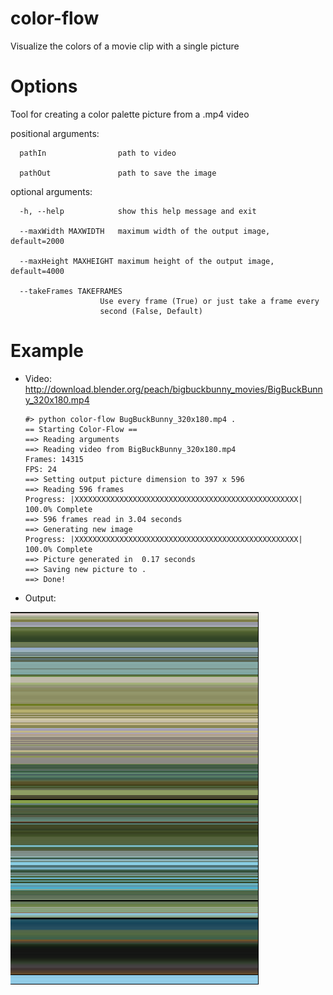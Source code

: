 # color-flow
Visualize the colors of a movie clip with a single picture

# Options
Tool for creating a color palette picture from a .mp4 video

positional arguments:

      pathIn                path to video
  
      pathOut               path to save the image

optional arguments:

      -h, --help            show this help message and exit
  
      --maxWidth MAXWIDTH   maximum width of the output image, default=2000

      --maxHeight MAXHEIGHT maximum height of the output image, default=4000

      --takeFrames TAKEFRAMES
                        Use every frame (True) or just take a frame every
                        second (False, Default)

# Example

* Video: http://download.blender.org/peach/bigbuckbunny_movies/BigBuckBunny_320x180.mp4

      #> python color-flow BugBuckBunny_320x180.mp4 .
      == Starting Color-Flow ==
      ==> Reading arguments
      ==> Reading video from BigBuckBunny_320x180.mp4
      Frames: 14315
      FPS: 24
      ==> Setting output picture dimension to 397 x 596
      ==> Reading 596 frames
      Progress: |XXXXXXXXXXXXXXXXXXXXXXXXXXXXXXXXXXXXXXXXXXXXXXXXXX| 100.0% Complete
      ==> 596 frames read in 3.04 seconds
      ==> Generating new image
      Progress: |XXXXXXXXXXXXXXXXXXXXXXXXXXXXXXXXXXXXXXXXXXXXXXXXXX| 100.0% Complete
      ==> Picture generated in  0.17 seconds
      ==> Saving new picture to .
      ==> Done!

    
* Output:

![Example output image](https://raw.githubusercontent.com/ehni/color-flow/master/colored.png)
